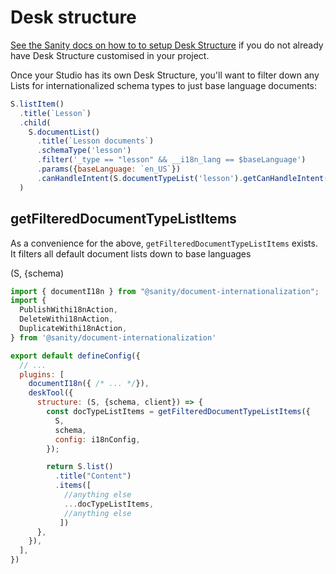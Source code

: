 # Desk structure

[See the Sanity docs on how to to setup Desk Structure](https://www.sanity.io/guides/getting-started-with-structure-builder) if you do not already have Desk Structure customised in your project.

Once your Studio has its own Desk Structure, you'll want to filter down any Lists for internationalized schema types to just base language documents:

```js
S.listItem()
  .title(`Lesson`)
  .child(
    S.documentList()
      .title(`Lesson documents`)
      .schemaType('lesson')
      .filter('_type == "lesson" && __i18n_lang == $baseLanguage')
      .params({baseLanguage: `en_US`})
      .canHandleIntent(S.documentTypeList('lesson').getCanHandleIntent())
  )
```

## getFilteredDocumentTypeListItems

As a convenience for the above, `getFilteredDocumentTypeListItems` exists.
It filters all default document lists down to base languages


(S, {schema)

```js
import { documentI18n } from "@sanity/document-internationalization";
import {
  PublishWithi18nAction,
  DeleteWithi18nAction,
  DuplicateWithi18nAction,
} from '@sanity/document-internationalization'

export default defineConfig({
  // ...
  plugins: [
    documentI18n({ /* ... */}),
    deskTool({
      structure: (S, {schema, client}) => {
        const docTypeListItems = getFilteredDocumentTypeListItems({
          S,
          schema,
          config: i18nConfig,
        });

        return S.list()
          .title("Content")
          .items([
            //anything else
            ...docTypeListItems,
            //anything else
           ])
      },
    }),
  ],
})
```
